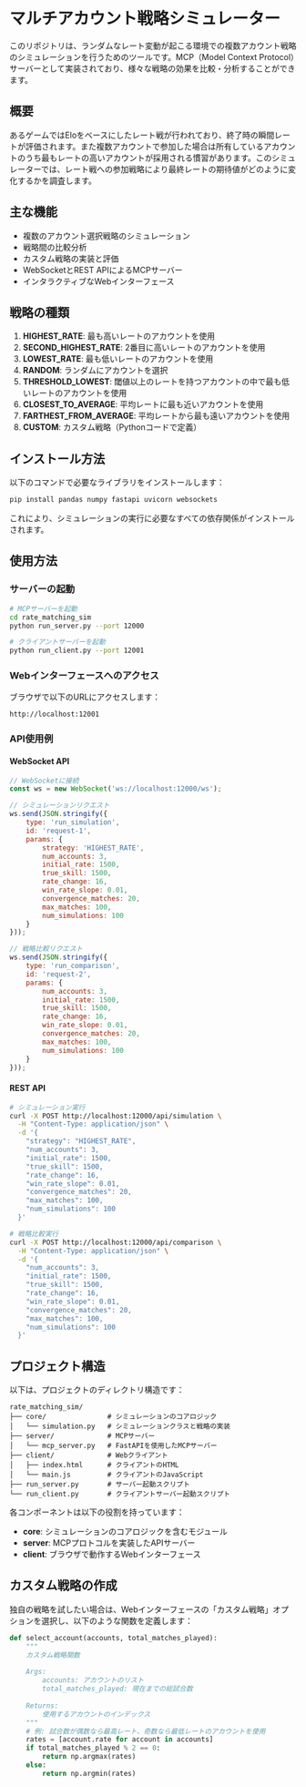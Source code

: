 # マルチアカウント戦略シミュレーター

このリポジトリは、ランダムなレート変動が起こる環境での複数アカウント戦略のシミュレーションを行うためのツールです。MCP（Model Context Protocol）サーバーとして実装されており、様々な戦略の効果を比較・分析することができます。

## 概要

あるゲームではEloをベースにしたレート戦が行われており、終了時の瞬間レートが評価されます。また複数アカウントで参加した場合は所有しているアカウントのうち最もレートの高いアカウントが採用される慣習があります。このシミュレーターでは、レート戦への参加戦略により最終レートの期待値がどのように変化するかを調査します。

## 主な機能

- 複数のアカウント選択戦略のシミュレーション
- 戦略間の比較分析
- カスタム戦略の実装と評価
- WebSocketとREST APIによるMCPサーバー
- インタラクティブなWebインターフェース

## 戦略の種類

1. **HIGHEST_RATE**: 最も高いレートのアカウントを使用
2. **SECOND_HIGHEST_RATE**: 2番目に高いレートのアカウントを使用
3. **LOWEST_RATE**: 最も低いレートのアカウントを使用
4. **RANDOM**: ランダムにアカウントを選択
5. **THRESHOLD_LOWEST**: 閾値以上のレートを持つアカウントの中で最も低いレートのアカウントを使用
6. **CLOSEST_TO_AVERAGE**: 平均レートに最も近いアカウントを使用
7. **FARTHEST_FROM_AVERAGE**: 平均レートから最も遠いアカウントを使用
8. **CUSTOM**: カスタム戦略（Pythonコードで定義）

## インストール方法

以下のコマンドで必要なライブラリをインストールします：

```bash
pip install pandas numpy fastapi uvicorn websockets
```

これにより、シミュレーションの実行に必要なすべての依存関係がインストールされます。

## 使用方法

### サーバーの起動

```bash
# MCPサーバーを起動
cd rate_matching_sim
python run_server.py --port 12000

# クライアントサーバーを起動
python run_client.py --port 12001
```

### Webインターフェースへのアクセス

ブラウザで以下のURLにアクセスします：

```plaintext
http://localhost:12001
```

### API使用例

#### WebSocket API

```javascript
// WebSocketに接続
const ws = new WebSocket('ws://localhost:12000/ws');

// シミュレーションリクエスト
ws.send(JSON.stringify({
    type: 'run_simulation',
    id: 'request-1',
    params: {
        strategy: 'HIGHEST_RATE',
        num_accounts: 3,
        initial_rate: 1500,
        true_skill: 1500,
        rate_change: 16,
        win_rate_slope: 0.01,
        convergence_matches: 20,
        max_matches: 100,
        num_simulations: 100
    }
}));

// 戦略比較リクエスト
ws.send(JSON.stringify({
    type: 'run_comparison',
    id: 'request-2',
    params: {
        num_accounts: 3,
        initial_rate: 1500,
        true_skill: 1500,
        rate_change: 16,
        win_rate_slope: 0.01,
        convergence_matches: 20,
        max_matches: 100,
        num_simulations: 100
    }
}));
```

#### REST API

```bash
# シミュレーション実行
curl -X POST http://localhost:12000/api/simulation \
  -H "Content-Type: application/json" \
  -d '{
    "strategy": "HIGHEST_RATE",
    "num_accounts": 3,
    "initial_rate": 1500,
    "true_skill": 1500,
    "rate_change": 16,
    "win_rate_slope": 0.01,
    "convergence_matches": 20,
    "max_matches": 100,
    "num_simulations": 100
  }'

# 戦略比較実行
curl -X POST http://localhost:12000/api/comparison \
  -H "Content-Type: application/json" \
  -d '{
    "num_accounts": 3,
    "initial_rate": 1500,
    "true_skill": 1500,
    "rate_change": 16,
    "win_rate_slope": 0.01,
    "convergence_matches": 20,
    "max_matches": 100,
    "num_simulations": 100
  }'
```

## プロジェクト構造

以下は、プロジェクトのディレクトリ構造です：

```plaintext
rate_matching_sim/
├── core/               # シミュレーションのコアロジック
│   └── simulation.py   # シミュレーションクラスと戦略の実装
├── server/             # MCPサーバー
│   └── mcp_server.py   # FastAPIを使用したMCPサーバー
├── client/             # Webクライアント
│   ├── index.html      # クライアントのHTML
│   └── main.js         # クライアントのJavaScript
├── run_server.py       # サーバー起動スクリプト
└── run_client.py       # クライアントサーバー起動スクリプト
```

各コンポーネントは以下の役割を持っています：

- **core**: シミュレーションのコアロジックを含むモジュール
- **server**: MCPプロトコルを実装したAPIサーバー
- **client**: ブラウザで動作するWebインターフェース

## カスタム戦略の作成

独自の戦略を試したい場合は、Webインターフェースの「カスタム戦略」オプションを選択し、以下のような関数を定義します：

```python
def select_account(accounts, total_matches_played):
    """
    カスタム戦略関数
    
    Args:
        accounts: アカウントのリスト
        total_matches_played: 現在までの総試合数
        
    Returns:
        使用するアカウントのインデックス
    """
    # 例: 試合数が偶数なら最高レート、奇数なら最低レートのアカウントを使用
    rates = [account.rate for account in accounts]
    if total_matches_played % 2 == 0:
        return np.argmax(rates)
    else:
        return np.argmin(rates)
```